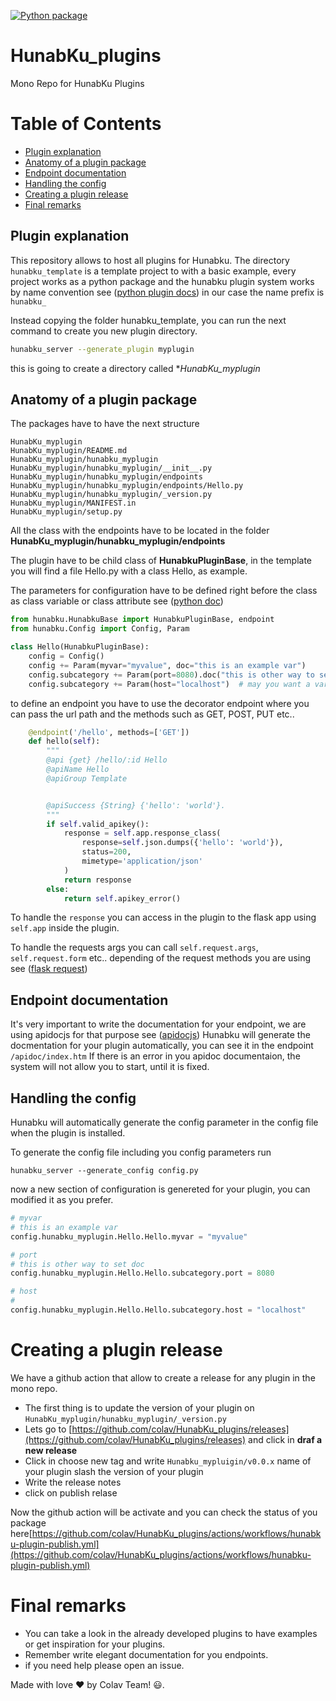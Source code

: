 [![Python package](https://github.com/colav/HunabKu_plugins/actions/workflows/python-package.yml/badge.svg)](https://github.com/colav/HunabKu_plugins/actions/workflows/python-package.yml)

# HunabKu_plugins
Mono Repo for HunabKu Plugins 

# Table of Contents
* [Plugin explanation](#explanation)
* [Anatomy of a plugin package](#anatomy)
* [Endpoint documentation](#endpointdoc)
* [Handling the config](#config)
* [Creating a plugin release](#release)
* [Final remarks](#remarks)

## Plugin explanation <a name="explanation"></a>
This repository allows to host all plugins for Hunabku.
The directory `hunabku_template` is a template project to with a basic example, 
every project works as a python package and the hunabku plugin system works by name convention see ([python plugin docs](https://packaging.python.org/en/latest/guides/creating-and-discovering-plugins/#using-naming-convention))
in our case the name prefix is `hunabku_`

Instead copying the folder hunabku_template, you can run the next command to create you new plugin directory.
```sh
hunabku_server --generate_plugin myplugin
```
this is going to create a directory called  **HunabKu_myplugin*

## Anatomy of a plugin package <a name="anatomy"></a>
The packages have to have the next structure
```
HunabKu_myplugin
HunabKu_myplugin/README.md
HunabKu_myplugin/hunabku_myplugin
HunabKu_myplugin/hunabku_myplugin/__init__.py
HunabKu_myplugin/hunabku_myplugin/endpoints
HunabKu_myplugin/hunabku_myplugin/endpoints/Hello.py
HunabKu_myplugin/hunabku_myplugin/_version.py
HunabKu_myplugin/MANIFEST.in
HunabKu_myplugin/setup.py
```

All the class with the endpoints have to be located in the folder **HunabKu_myplugin/hunabku_myplugin/endpoints** 

The plugin have to be child class of **HunabkuPluginBase**,
in the template you will find a file Hello.py with a class Hello, 
as example.

The parameters for configuration have to be defined right before the class as class variable or class attribute  see ([python doc](https://docs.python.org/3/tutorial/classes.html#class-and-instance-variables))
```py
from hunabku.HunabkuBase import HunabkuPluginBase, endpoint
from hunabku.Config import Config, Param

class Hello(HunabkuPluginBase):
    config = Config()
    config += Param(myvar="myvalue", doc="this is an example var")
    config.subcategory += Param(port=8080).doc("this is other way to set doc")
    config.subcategory += Param(host="localhost")  # may you want a var without doc
```


to define an endpoint you have to use the decorator endpoint where you can pass the url path and the methods such as GET, POST, PUT etc..

```py
    @endpoint('/hello', methods=['GET'])
    def hello(self):
        """
        @api {get} /hello/:id Hello
        @apiName Hello
        @apiGroup Template


        @apiSuccess {String} {'hello': 'world'}.
        """
        if self.valid_apikey():
            response = self.app.response_class(
                response=self.json.dumps({'hello': 'world'}),
                status=200,
                mimetype='application/json'
            )
            return response
        else:
            return self.apikey_error()
```

To handle the `response` you can access in the plugin to the flask app using `self.app` inside the plugin.

To handle the requests args you can call
`self.request.args`, `self.request.form` etc.. depending of the request methods you are using see ([flask request](https://flask.palletsprojects.com/en/2.2.x/quickstart/#accessing-request-data))

## Endpoint documentation <a name="endpointdoc"></a>
It's very important to write the documentation for your endpoint,
we are using apidocjs for that purpose see ([apidocjs](https://apidocjs.com/))
Hunabku will generate the docmentation for your plugin automatically, you can see it in the endpoint `/apidoc/index.htm`
If there is an error in you apidoc documentaion, the system will not allow you to start, until it is fixed.



## Handling the config <a name="config"></a>

Hunabku will automatically generate the config parameter in the config file when the plugin is installed.

To generate the config file including you config parameters run
```
hunabku_server --generate_config config.py
```

now a new section of configuration is genereted for your plugin, you can modified it as you prefer.

```py
# myvar
# this is an example var
config.hunabku_myplugin.Hello.Hello.myvar = "myvalue"

# port
# this is other way to set doc
config.hunabku_myplugin.Hello.Hello.subcategory.port = 8080

# host
# 
config.hunabku_myplugin.Hello.Hello.subcategory.host = "localhost"
```

# Creating a plugin release <a name="release"></a>
We have a github action that allow to create a release for any plugin in the mono repo.
* The first thing is to update the version of your plugin on 
`HunabKu_myplugin/hunabku_myplugin/_version.py`
* Lets go to [https://github.com/colav/HunabKu_plugins/releases](https://github.com/colav/HunabKu_plugins/releases) and click in **draf a new release**
* Click in choose new tag and write `Hunabku_mypluigin/v0.0.x` name of your plugin slash the version of your plugin
* Write the release notes
* click on publish relase

Now the github action will be activate and you can check the status of you package here[https://github.com/colav/HunabKu_plugins/actions/workflows/hunabku-plugin-publish.yml](https://github.com/colav/HunabKu_plugins/actions/workflows/hunabku-plugin-publish.yml)

# Final remarks <a name="remarks"></a>
* You can take a look in the already developed plugins to have examples or get inspiration for your plugins.
* Remember write elegant documentation for you endpoints.
* if you need help please open an issue.

Made with love ❤️ by Colav Team! 😃.
